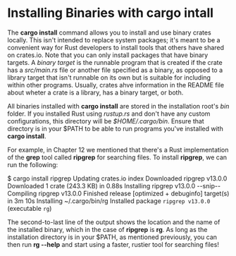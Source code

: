 # Installing Binaries with cargo intall

The **cargo install** command allows you to install and use binary crates locally. This isn't intended
to replace system packages; it's meant to be a convenient way for Rust developers to install tools
that others have shared on crates.io. Note that you can only install packages that have binary
targets. A *binary target* is the runnable program that is created if the crate has a *src/main.rs* file or
another file specified as a binary, as opposed to a library target that isn't runnable on its own but is
suitable for including within other programs. Usually, crates ahve information in the README file
about wheter a crate is a library, has a binary target, or both.

All binaries installed with **cargo install** are stored in the installation root's *bin* folder. If you
installed Rust using *rustup.rs* and don't have any custom configurations, this directory will be
*$HOME/.cargo/bin*. Ensure that directory is in your $PATH to be able to run programs you've installed
with **cargo install**.

For example, in Chapter 12 we mentioned that there's a Rust implementation of the **grep** tool called
**ripgrep** for searching files. To install **ripgrep**, we can run the following:


$ cargo install ripgrep
    Updating crates.io index
  Downloaded ripgrep v13.0.0
  Downloaded 1 crate (243.3 KB) in 0.88s
  Installing ripgrep v13.0.0
--snip--
   Compiling ripgrep v13.0.0
    Finished release [optimized + debuginfo] target(s) in 3m 10s
  Installing ~/.cargo/bin/rg
   Installed package `ripgrep v13.0.0` (executable `rg`)


The second-to-last line of the output shows the location and the name of the installed binary, which
in the case of **ripgrep** is **rg**. As long as the installation directory is in your $PATH, as mentioned
previously, you can then run **rg --help** and start using a faster, rustier tool for searching files!
